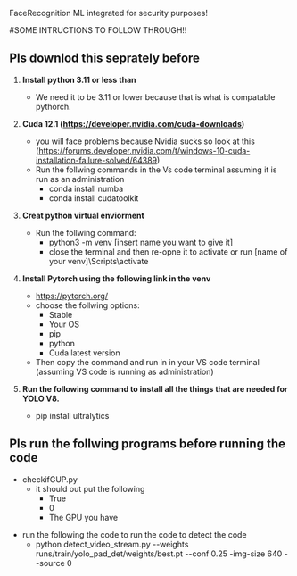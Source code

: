 FaceRecognition ML integrated for security purposes! 

#SOME INTRUCTIONS TO FOLLOW THROUGH!! 

## Pls downlod this seprately before

1) **Install python 3.11 or less than**
   * We need it to be 3.11 or lower because that is what is compatable pythorch.

2) **Cuda 12.1 (https://developer.nvidia.com/cuda-downloads)**

   * you will face problems because Nvidia sucks so look at this (https://forums.developer.nvidia.com/t/windows-10-cuda-installation-failure-solved/64389)
   * Run the follwing commands in the Vs code terminal assuming it is run as an administration
     * conda install numba
     * conda install cudatoolkit

3) **Creat python virtual enviorment**
   * Run the follwing command:
     * python3 -m venv [insert name you want to give it]
     * close the terminal and then re-opne it to activate or run [name of your venv]\Scripts\activate
  
4) **Install Pytorch using the following link in the venv**
    * https://pytorch.org/
    * choose the follwing options:
      * Stable
      * Your OS
      * pip
      * python
      * Cuda latest version
    * Then copy the command and run in in your VS code terminal (assuming VS code is running as administration)

5) **Run the following command to install all the things that are needed for YOLO V8.**
   * pip install ultralytics


## Pls run the follwing programs before running the code

* checkifGUP.py
  * it should out put the following
    * True
    * 0
    * The GPU you have

- run the following the code to run the code to detect the code
  - python detect_video_stream.py --weights runs/train/yolo_pad_det/weights/best.pt --conf 0.25 -img-size 640 --source 0
